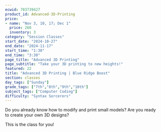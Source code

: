 ```yaml
---
ecwid: 703739427
product_id: Advanced-3D-Printing
price:
- name: "Nov 3, 10, 17; Dec 1"
  price: 260
  inventory: 3
category: "Session Classes"
start_date: "2024-10-27"
end_date: "2024-11-17"
start_time: "1:30"
end_time: "3:30"
page_title: "Advanced 3D Printing"
page_subtitle: "Take your 3D printing to new heights!"
featured: 22
title: "Advanced 3D Printing | Blue Ridge Boost"
section: classes
day_tags: ["Sunday"]
grade_tags: ["7th","8th","9th","10th"]
subject_tags: ["Computer Coding"]
difficulty: "Syntax Sorcerers"
---
```

<p>Do you already know how to modify and print small models? Are you ready to create your own 3D designs?</p><div>
<div>This is the class for you!</div></div>

